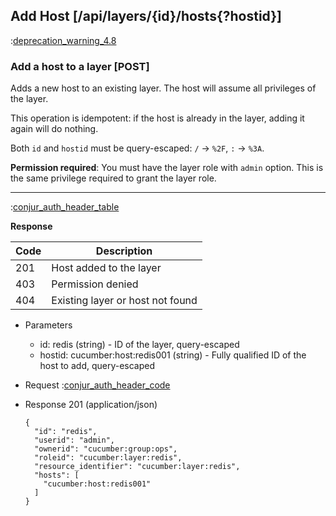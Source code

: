 ## Add Host [/api/layers/{id}/hosts{?hostid}]

:[deprecation_warning_4.8](partials/deprecation_warning_4.8.md)

### Add a host to a layer [POST]

Adds a new host to an existing layer. The host will assume all privileges of the layer.

This operation is idempotent: if the host is already in the layer, adding it again will do nothing.

Both `id` and `hostid` must be query-escaped: `/` -> `%2F`, `:` -> `%3A`.

**Permission required**: You must have the layer role with `admin` option. This is the same
privilege required to grant the layer role.

---

:[conjur_auth_header_table](partials/conjur_auth_header_table.md)


**Response**

|Code|Description|
|----|-----------|
|201|Host added to the layer|
|403|Permission denied|
|404|Existing layer or host not found|

+ Parameters
    + id: redis (string) - ID of the layer, query-escaped
    + hostid: cucumber:host:redis001 (string) - Fully qualified ID of the host to add, query-escaped

+ Request
    :[conjur_auth_header_code](partials/conjur_auth_header_code.md)

+ Response 201 (application/json)

    ```
    {
      "id": "redis",
      "userid": "admin",
      "ownerid": "cucumber:group:ops",
      "roleid": "cucumber:layer:redis",
      "resource_identifier": "cucumber:layer:redis",
      "hosts": [
        "cucumber:host:redis001"
      ]
    }
    ```

